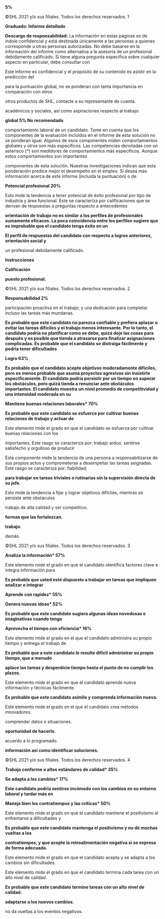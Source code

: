 **5%**

©SHL 2021 y/o sus filiales. Todos los derechos reservados. 1

**Graduado: Informe detallado**

**Descargo de responsabilidad:** La información en estas páginas es de índole confidencial y está destinada únicamente a las personas a quienes corresponde u otras personas autorizadas. No debe basarse en la información del informe como alternativa a la asesoría de un profesional debidamente calificado. Si tiene alguna pregunta específica sobre cualquier aspecto en particular, debe consultar con

Este informe es confidencial y el propósito de su contenido es asistir en la predicción del

para la puntuación global, no se ponderan con tanta importancia en comparación con otros

otros productos de SHL, contacte a su representante de cuenta.

académicos y sociales, así como aspiraciones respecto al trabajo.

**global 5% No recomendado**

comportamiento laboral de un candidato. Tome en cuenta que los componentes de la evaluación incluidos en el informe de esta solución no se ponderan igual. Algunos de esos componentes miden comportamientos globales y otros son más específicos. Las competencias denotadas con un asterisco (\*) son medidores de comportamientos más específicos. Aunque estos comportamientos son importantes

componentes de esta solución. Nuestras investigaciones indican que esta ponderación predice mejor el desempeño en el empleo. Si desea más información acerca de este informe (incluida la puntuación) o de

**Potencial profesional 20%**

Esto mide la tendencia a tener potencial de éxito profesional por tipo de industria y área funcional. Este se caracteriza por calificaciones que se derivan de respuestas a preguntas respecto a antecedentes

**orientación de trabajo no es similar a los perfiles de profesionales sumamente eficaces. La poca coincidencia entre los perfiles sugiere que es improbable que el candidato tenga éxito en un**

**El perfil de respuestas del candidato con respecto a logros anteriores, orientación social y**

un profesional debidamente calificado.

**Instrucciones**

**Calificación**

**puesto profesional.**

©SHL 2021 y/o sus filiales. Todos los derechos reservados. 2

**Responsabilidad 2%**

participación proactiva en el trabajo; y una dedicación para completar incluso las tareas más mundanas.

**Es probable que este candidato no parezca confiable y prefiera aplazar o evitar las tareas difíciles y el trabajo menos interesante. Por lo tanto, el candidato podría no planificar como se debe, quizá deje las cosas para después y es posible que tienda a atrasarse para finalizar asignaciones complicadas. Es probable que el candidato se distraiga fácilmente y podría tener dificultades**

**Logro 63%**

**Es probable que el candidato acepte objetivos moderadamente difíciles, pero es menos probable que asuma proyectos agresivos sin insistirle específicamente. El candidato podría persistir por un tiempo en superar los obstáculos, pero quizá tienda a renunciar ante obstáculos importantes. El candidato muestra un nivel promedio de competitividad y una intensidad moderada en su**

**Mantiene buenas relaciones laborales\* 70%**

**Es probable que este candidato se esfuerce por cultivar buenas relaciones de trabajo y actuar de**

Este elemento mide el grado en que el candidato se esfuerza por cultivar buenas relaciones con los

importantes. Este rasgo se caracteriza por: trabajo arduo, sentirse satisfecho y orgulloso de producir

Este componente mide la tendencia de una persona a responsabilizarse de sus propios actos y comprometerse a desempeñar las tareas asignadas. Este rasgo se caracteriza por: fiabilidad;

**para trabajar en tareas triviales o rutinarias sin la supervisión directa de su jefe.**

Esto mide la tendencia a fijar y lograr objetivos difíciles, mientras se persiste ante obstáculos

trabajo de alta calidad y ser competitivo.

**formas que las fortalezcan.**

**trabajo.**

demás.

©SHL 2021 y/o sus filiales. Todos los derechos reservados. 3

**Analiza la información\* 57%**

Este elemento mide el grado en que el candidato identifica factores clave e integra información para

**Es probable que usted esté dispuesto a trabajar en tareas que impliquen analizar e integrar**

**Aprende con rapidez\* 55%**

**Genera nuevas ideas\* 52%**

**Es probable que este candidato sugiera algunas ideas novedosas e imaginativas cuando tenga**

**Aprovecha el tiempo con eficiencia\* 16%**

Este elemento mide el grado en el que el candidato administra su propio tiempo y entrega el trabajo de

**Es probable que a este candidato le resulte difícil administrar su propio tiempo, que a menudo**

**aplace las tareas y desperdicie tiempo hasta el punto de no cumplir los plazos.**

Este elemento mide el grado en que el candidato aprende nueva información y técnicas fácilmente.

**Es probable que este candidato asimile y comprenda información nueva.**

Este elemento mide el grado en el que el candidato crea métodos innovadores.

comprender datos o situaciones.

**oportunidad de hacerlo.**

acuerdo a lo programado.

**información así como identificar soluciones.**

©SHL 2021 y/o sus filiales. Todos los derechos reservados. 4

**Trabaja conforme a altos estándares de calidad\* 35%**

**Se adapta a los cambios\* 17%**

**Este candidato podría sentirse incómodo con los cambios en su entorno laboral y tardar más en**

**Maneja bien los contratiempos y las críticas\* 50%**

Este elemento mide el grado en que el candidato mantiene el positivismo al enfrentarse a dificultades y

**Es probable que este candidato mantenga el positivismo y no dé muchas vueltas a los**

**contratiempos, y que acepte la retroalimentación negativa si se expresa de forma adecuada.**

Este elemento mide el grado en que el candidato acepta y se adapta a los cambios sin dificultades.

Este elemento mide el grado en que el candidato termina cada tarea con un alto nivel de calidad.

**Es probable que este candidato termine tareas con un alto nivel de calidad.**

**adaptarse a los nuevos cambios.**

no da vueltas a los eventos negativos.